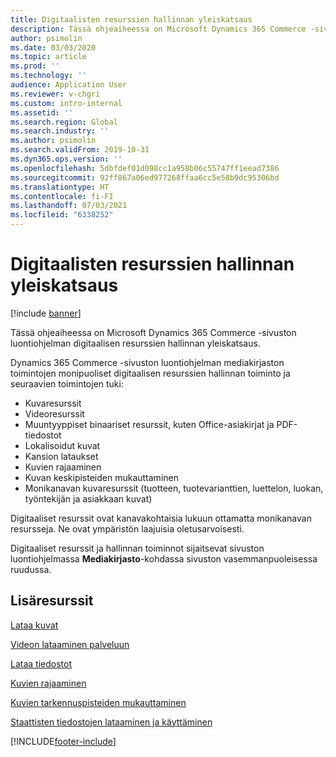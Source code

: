```yaml
---
title: Digitaalisten resurssien hallinnan yleiskatsaus
description: Tässä ohjeaiheessa on Microsoft Dynamics 365 Commerce -sivuston luontiohjelman digitaalisen resurssien hallinnan yleiskatsaus.
author: psimolin
ms.date: 03/03/2020
ms.topic: article
ms.prod: ''
ms.technology: ''
audience: Application User
ms.reviewer: v-chgri
ms.custom: intro-internal
ms.assetid: ''
ms.search.region: Global
ms.search.industry: ''
ms.author: psimolin
ms.search.validFrom: 2019-10-31
ms.dyn365.ops.version: ''
ms.openlocfilehash: 5dbfdef01d098cc1a958b06c55747ff1eead7386
ms.sourcegitcommit: 92ff867a06ed977268ffaa6cc5e58b9dc95306bd
ms.translationtype: HT
ms.contentlocale: fi-FI
ms.lasthandoff: 07/03/2021
ms.locfileid: "6338252"
---
```

# <a name="digital-asset-management-overview"></a>Digitaalisten resurssien hallinnan yleiskatsaus

[!include [banner](includes/banner.md)]

Tässä ohjeaiheessa on Microsoft Dynamics 365 Commerce -sivuston luontiohjelman digitaalisen resurssien hallinnan yleiskatsaus.

Dynamics 365 Commerce -sivuston luontiohjelman mediakirjaston toimintojen monipuoliset digitaalisen resurssien hallinnan toiminto ja seuraavien toimintojen tuki:
- Kuvaresurssit
- Videoresurssit
- Muuntyyppiset binaariset resurssit, kuten Office-asiakirjat ja PDF-tiedostot
- Lokalisoidut kuvat
- Kansion lataukset
- Kuvien rajaaminen
- Kuvan keskipisteiden mukauttaminen
- Monikanavan kuvaresurssit (tuotteen, tuotevarianttien, luettelon, luokan, työntekijän ja asiakkaan kuvat)

Digitaaliset resurssit ovat kanavakohtaisia lukuun ottamatta monikanavan resursseja. Ne ovat ympäristön laajuisia oletusarvoisesti. 

Digitaaliset resurssit ja hallinnan toiminnot sijaitsevat sivuston luontiohjelmassa **Mediakirjasto**-kohdassa sivuston vasemmanpuoleisessa ruudussa.

## <a name="additional-resources"></a>Lisäresurssit

[Lataa kuvat](dam-upload-images.md)

[Videon lataaminen palveluun](dam-upload-video.md)

[Lataa tiedostot](dam-upload-files.md)

[Kuvien rajaaminen](dam-crop-images.md)

[Kuvien tarkennuspisteiden mukauttaminen](dam-custom-focal-point.md)

[Staattisten tiedostojen lataaminen ja käyttäminen](upload-serve-static-files.md)


[!INCLUDE[footer-include](../includes/footer-banner.md)]
